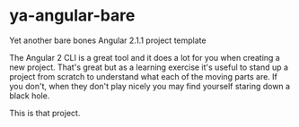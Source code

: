 # ya-angular-bare
Yet another bare bones Angular 2.1.1 project template

The Angular 2 CLI is a great tool and it does a lot for you when creating a new project.  That's great but as a learning exercise it's useful to stand up a project from scratch to understand what each of the moving parts are.  If you don't, when they don't play nicely you may find yourself staring down a black hole.

This is that project.
